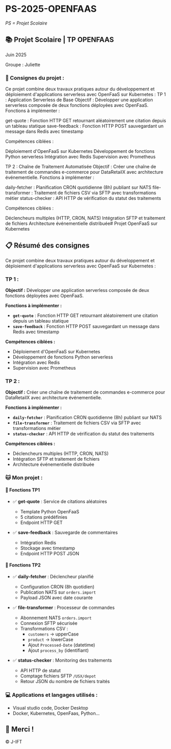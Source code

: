# PS-2025-OPENFAAS

*PS = Projet Scolaire*

## 📚 Projet Scolaire | TP OPENFAAS

Juin 2025

Groupe : Juliette

### 📌 Consignes du projet :

Ce projet combine deux travaux pratiques autour du développement et déploiement d'applications serverless avec OpenFaaS sur Kubernetes :
TP 1 : Application Serverless de Base
Objectif : Développer une application serverless composée de deux fonctions déployées avec OpenFaaS.
Fonctions à implémenter :

get-quote : Fonction HTTP GET retournant aléatoirement une citation depuis un tableau statique
save-feedback : Fonction HTTP POST sauvegardant un message dans Redis avec timestamp

Compétences ciblées :

Déploiement d'OpenFaaS sur Kubernetes
Développement de fonctions Python serverless
Intégration avec Redis
Supervision avec Prometheus

TP 2 : Chaîne de Traitement Automatisée
Objectif : Créer une chaîne de traitement de commandes e-commerce pour DataRetailX avec architecture événementielle.
Fonctions à implémenter :

daily-fetcher : Planification CRON quotidienne (8h) publiant sur NATS
file-transformer : Traitement de fichiers CSV via SFTP avec transformations métier
status-checker : API HTTP de vérification du statut des traitements

Compétences ciblées :

Déclencheurs multiples (HTTP, CRON, NATS)
Intégration SFTP et traitement de fichiers
Architecture événementielle distribuée# Projet OpenFaaS sur Kubernetes

## 📋 Résumé des consignes

Ce projet combine deux travaux pratiques autour du développement et déploiement d'applications serverless avec OpenFaaS sur Kubernetes :

### TP 1 :
**Objectif :** Développer une application serverless composée de deux fonctions déployées avec OpenFaaS.

**Fonctions à implémenter :**
- **`get-quote`** : Fonction HTTP GET retournant aléatoirement une citation depuis un tableau statique
- **`save-feedback`** : Fonction HTTP POST sauvegardant un message dans Redis avec timestamp

**Compétences ciblées :**
- Déploiement d'OpenFaaS sur Kubernetes
- Développement de fonctions Python serverless
- Intégration avec Redis
- Supervision avec Prometheus

### TP 2 :
**Objectif :** Créer une chaîne de traitement de commandes e-commerce pour DataRetailX avec architecture événementielle.

**Fonctions à implémenter :**
- **`daily-fetcher`** : Planification CRON quotidienne (8h) publiant sur NATS
- **`file-transformer`** : Traitement de fichiers CSV via SFTP avec transformations métier
- **`status-checker`** : API HTTP de vérification du statut des traitements

**Compétences ciblées :**
- Déclencheurs multiples (HTTP, CRON, NATS)
- Intégration SFTP et traitement de fichiers
- Architecture événementielle distribuée

### 🐱 Mon projet :

#### 🎯 Fonctions TP1
- ✅ **get-quote** : Service de citations aléatoires
  - Template Python OpenFaaS
  - 5 citations prédéfinies
  - Endpoint HTTP GET
  
- ✅ **save-feedback** : Sauvegarde de commentaires
  - Intégration Redis
  - Stockage avec timestamp
  - Endpoint HTTP POST JSON

#### 🔄 Fonctions TP2
- ✅ **daily-fetcher** : Déclencheur planifié
  - Configuration CRON (8h quotidien)
  - Publication NATS sur `orders.import`
  - Payload JSON avec date courante

- ✅ **file-transformer** : Processeur de commandes
  - Abonnement NATS `orders.import`
  - Connexion SFTP sécurisée
  - Transformations CSV :
    - `customers` → upperCase
    - `product` → lowerCase
    - Ajout `Processed-Date` (datetime)
    - Ajout `process_by` (identifiant)

- ✅ **status-checker** : Monitoring des traitements
  - API HTTP de statut
  - Comptage fichiers SFTP `/USX/depot`
  - Retour JSON du nombre de fichiers traités

### 💻 Applications et langages utilisés :

+ Visual studio code, Docker Desktop
+ Docker, Kubernetes, OpenFaas, Python...

## 🌸 Merci !
© J-IFT
